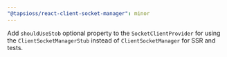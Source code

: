```yaml
---
"@tapsioss/react-client-socket-manager": minor
---
```


Add `shouldUseStob` optional property to the `SocketClientProvider` for using the `ClientSocketManagerStub` instead of `ClientSocketManager` for SSR and tests.
  